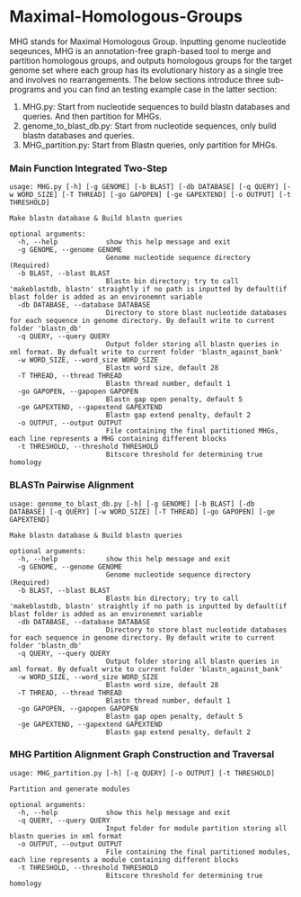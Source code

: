 # Maximal-Homologous-Groups
MHG stands for Maximal Homologous Group. Inputting genome nucleotide seqeunces, MHG is an annotation-free graph-based tool to merge and partition homologous groups, and outputs homologous groups for the target genome set where each group has its evolutionary history as a single tree and involves no rearrangements. The below sections introduce three sub-programs and you can find an testing example case in the latter section:
1. MHG.py: Start from nucleotide sequences to build blastn databases and queries. And then partition for MHGs.
2. genome_to_blast_db.py: Start from nucleotide sequences, only build blastn databases and queries.
3. MHG_partition.py: Start from Blastn queries, only partition for MHGs.


### **Main Function** Integrated Two-Step
```
usage: MHG.py [-h] [-g GENOME] [-b BLAST] [-db DATABASE] [-q QUERY] [-w WORD_SIZE] [-T THREAD] [-go GAPOPEN] [-ge GAPEXTEND] [-o OUTPUT] [-t THRESHOLD]

Make blastn database & Build blastn queries

optional arguments:
  -h, --help            show this help message and exit
  -g GENOME, --genome GENOME
                        Genome nucleotide sequence directory (Required)
  -b BLAST, --blast BLAST
                        Blastn bin directory; try to call 'makeblastdb, blastn' straightly if no path is inputted by default(if blast folder is added as an environemnt variable
  -db DATABASE, --database DATABASE
                        Directory to store blast nucleotide databases for each sequence in genome directory. By default write to current folder 'blastn_db'
  -q QUERY, --query QUERY
                        Output folder storing all blastn queries in xml format. By defualt write to current folder 'blastn_against_bank'
  -w WORD_SIZE, --word_size WORD_SIZE
                        Blastn word size, default 28
  -T THREAD, --thread THREAD
                        Blastn thread number, default 1
  -go GAPOPEN, --gapopen GAPOPEN
                        Blastn gap open penalty, default 5
  -ge GAPEXTEND, --gapextend GAPEXTEND
                        Blastn gap extend penalty, default 2
  -o OUTPUT, --output OUTPUT
                        File containing the final partitioned MHGs, each line represents a MHG containing different blocks
  -t THRESHOLD, --threshold THRESHOLD
                        Bitscore threshold for determining true homology
```


### **BLASTn** Pairwise Alignment
```
usage: genome_to_blast_db.py [-h] [-g GENOME] [-b BLAST] [-db DATABASE] [-q QUERY] [-w WORD_SIZE] [-T THREAD] [-go GAPOPEN] [-ge GAPEXTEND]

Make blastn database & Build blastn queries

optional arguments:
  -h, --help            show this help message and exit
  -g GENOME, --genome GENOME
                        Genome nucleotide sequence directory (Required)
  -b BLAST, --blast BLAST
                        Blastn bin directory; try to call 'makeblastdb, blastn' straightly if no path is inputted by default(if blast folder is added as an environemnt variable
  -db DATABASE, --database DATABASE
                        Directory to store blast nucleotide databases for each sequence in genome directory. By default write to current folder 'blastn_db'
  -q QUERY, --query QUERY
                        Output folder storing all blastn queries in xml format. By defualt write to current folder 'blastn_against_bank'
  -w WORD_SIZE, --word_size WORD_SIZE
                        Blastn word size, default 28
  -T THREAD, --thread THREAD
                        Blastn thread number, default 1
  -go GAPOPEN, --gapopen GAPOPEN
                        Blastn gap open penalty, default 5
  -ge GAPEXTEND, --gapextend GAPEXTEND
                        Blastn gap extend penalty, default 2
```

### **MHG Partition** Alignment Graph Construction and Traversal
```
usage: MHG_partition.py [-h] [-q QUERY] [-o OUTPUT] [-t THRESHOLD]

Partition and generate modules

optional arguments:
  -h, --help            show this help message and exit
  -q QUERY, --query QUERY
                        Input folder for module partition storing all blastn queries in xml format
  -o OUTPUT, --output OUTPUT
                        File containing the final partitioned modules, each line represents a module containing different blocks
  -t THRESHOLD, --threshold THRESHOLD
                        Bitscore threshold for determining true homology
```